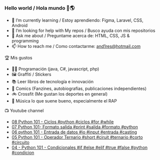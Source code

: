 ### Hello world / Hola mundo 👋🌎

<!--
**xaca/xaca** is a ✨ _special_ ✨ repository because its `README.md` (this file) appears on your GitHub profile.

Here are some ideas to get you started:
-->

- 🌱 I’m currently learning / Estoy aprendiendo: Figma, Laravel, CSS, Android
- 🤔 I’m looking for help with My repos / Busco ayuda con mis repositorios
- 💬 Ask me about / Preguntame acerca de: HTML, CSS, JS & programming 
- 📫 How to reach me / Como contactarme: and1res@hotmail.com

🏆 Mis gustos
- 👨‍💻 Programación (java, C#, javascript, php)
- 🖼️ Graffiti / Stickers
- 📚 Leer libros de tecnología e innovación
- 💢 Comics (Fanzines, autobiografías, publicaciones independientes)
- 🚲 Crossfit (Me gustan los deportes en general)
- 🎤 Música lo que suene bueno, especialmente el RAP
<!--
📝 Frases
- "I only smile in the dark, I only smile when it's complicated" Raybiez
- "De lo que ves créete la mitad de lo que no ves no te creas nada" Kase O
-->
📺 Youtube channel
<!-- BLOG-POST-LIST:START -->
- [08 Python 101 - Ciclos #python #ciclos #for #while](https://www.youtube.com/watch?v=1lm7BshTPWo)
- [07 Python 101- Formato salida #print #salida #formato #python](https://www.youtube.com/watch?v=Hg8cFbjX0Js)
- [06 python 101 - Entrada de datos #io #input #entrada #casting](https://www.youtube.com/watch?v=zFrFGexHK2c)
- [05 Python 101 - Operador Ternario #short #ciruit #ternario #corto #circuito](https://www.youtube.com/watch?v=MJx--cpVO9Q)
- [04 - Python 101 - Condicionales #if #else #elif #true #false #python #condicion](https://www.youtube.com/watch?v=_5va52FUjcg)
<!-- BLOG-POST-LIST:END -->
